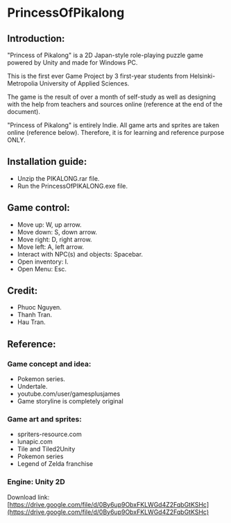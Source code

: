 # PrincessOfPikalong

## Introduction: 
	
"Princess of Pikalong" is a 2D Japan-style role-playing puzzle game powered by Unity and made for Windows PC. 

This is the first ever Game Project by 3 first-year students from Helsinki-Metropolia University of Applied Sciences.

The game is the result of over a month of self-study as well as designing with the help from teachers and sources online (reference at the end of the document). 

"Princess of Pikalong" is entirely Indie. All game arts and sprites are taken online (reference below). Therefore, it is for
learning and reference purpose ONLY.  
	
## Installation guide: 
- Unzip the PIKALONG.rar file.
- Run the PrincessOfPIKALONG.exe file.

## Game control:
- Move up: W, up arrow.
- Move down: S, down arrow.
- Move right: D, right arrow.
- Move left: A, left arrow.
- Interact with NPC(s) and objects: Spacebar.
- Open inventory: I.
- Open Menu: Esc.

## Credit:
 - Phuoc Nguyen.
 - Thanh Tran.
 - Hau Tran.

## Reference:
### Game concept and idea:
 - Pokemon series.
 - Undertale.
 - youtube.com/user/gamesplusjames
 - Game storyline is completely original

### Game art and sprites:
 - spriters-resource.com
 - lunapic.com
 - Tile and Tiled2Unity
 - Pokemon series
 - Legend of Zelda franchise

### Engine: Unity 2D

Download link: [https://drive.google.com/file/d/0By6up9ObxFKLWGd4Z2FqbGtKSHc](https://drive.google.com/file/d/0By6up9ObxFKLWGd4Z2FqbGtKSHc)
